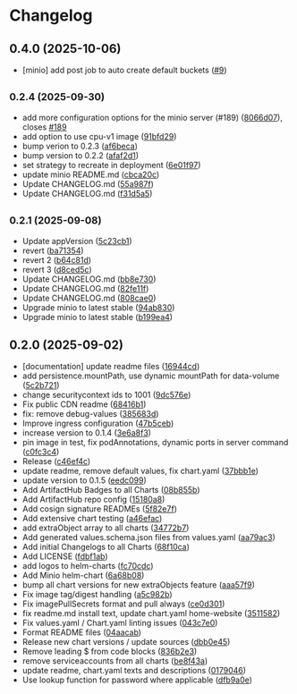 # Changelog

## 0.4.0 (2025-10-06)

* [minio] add post job to auto create default buckets ([#9](https://github.com/GitGuardian/gitguardian-helm/pull/9))

## <small>0.2.4 (2025-09-30)</small>

* add more configuration options for the minio server (#189) ([8066d07](https://github.com/GitGuardian/gitguardian-helm/commit/8066d07)), closes [#189](https://github.com/GitGuardian/gitguardian-helm/issues/189)
* add option to use cpu-v1 image ([91bfd29](https://github.com/GitGuardian/gitguardian-helm/commit/91bfd29))
* bump verion to 0.2.3 ([af6beca](https://github.com/GitGuardian/gitguardian-helm/commit/af6beca))
* bump version to 0.2.2 ([afaf2d1](https://github.com/GitGuardian/gitguardian-helm/commit/afaf2d1))
* set strategy to recreate in deployment ([6e01f97](https://github.com/GitGuardian/gitguardian-helm/commit/6e01f97))
* update minio README.md ([cbca20c](https://github.com/GitGuardian/gitguardian-helm/commit/cbca20c))
* Update CHANGELOG.md ([55a987f](https://github.com/GitGuardian/gitguardian-helm/commit/55a987f))
* Update CHANGELOG.md ([f31d5a5](https://github.com/GitGuardian/gitguardian-helm/commit/f31d5a5))

## <small>0.2.1 (2025-09-08)</small>

* Update appVersion ([5c23cb1](https://github.com/GitGuardian/gitguardian-helm/commit/5c23cb1))
* revert ([ba71354](https://github.com/GitGuardian/gitguardian-helm/commit/ba71354))
* revert 2 ([b64c81d](https://github.com/GitGuardian/gitguardian-helm/commit/b64c81d))
* revert 3 ([d8ced5c](https://github.com/GitGuardian/gitguardian-helm/commit/d8ced5c))
* Update CHANGELOG.md ([bb8e730](https://github.com/GitGuardian/gitguardian-helm/commit/bb8e730))
* Update CHANGELOG.md ([82fe11f](https://github.com/GitGuardian/gitguardian-helm/commit/82fe11f))
* Update CHANGELOG.md ([808cae0](https://github.com/GitGuardian/gitguardian-helm/commit/808cae0))
* Upgrade minio to latest stable ([94ab830](https://github.com/GitGuardian/gitguardian-helm/commit/94ab830))
* Upgrade minio to latest stable ([b199ea4](https://github.com/GitGuardian/gitguardian-helm/commit/b199ea4))

## 0.2.0 (2025-09-02)

* [documentation] update readme files ([16944cd](https://github.com/GitGuardian/gitguardian-helm/commit/16944cd))
* add persistence.mountPath, use dynamic mountPath for data-volume ([5c2b721](https://github.com/GitGuardian/gitguardian-helm/commit/5c2b721))
* change securitycontext ids to 1001 ([9dc576e](https://github.com/GitGuardian/gitguardian-helm/commit/9dc576e))
* Fix public CDN readme ([68416b1](https://github.com/GitGuardian/gitguardian-helm/commit/68416b1))
* fix: remove debug-values ([385683d](https://github.com/GitGuardian/gitguardian-helm/commit/385683d))
* Improve ingress configuration ([47b5ceb](https://github.com/GitGuardian/gitguardian-helm/commit/47b5ceb))
* increase version to 0.1.4 ([3e6a8f3](https://github.com/GitGuardian/gitguardian-helm/commit/3e6a8f3))
* pin image in test, fix podAnnotations, dynamic ports in server command ([c0fc3c4](https://github.com/GitGuardian/gitguardian-helm/commit/c0fc3c4))
* Release ([c46ef4c](https://github.com/GitGuardian/gitguardian-helm/commit/c46ef4c))
* update readme, remove default values, fix chart.yaml ([37bbb1e](https://github.com/GitGuardian/gitguardian-helm/commit/37bbb1e))
* update version to 0.1.5 ([eedc099](https://github.com/GitGuardian/gitguardian-helm/commit/eedc099))
* Add ArtifactHub Badges to all Charts ([08b855b](https://github.com/GitGuardian/gitguardian-helm/commit/08b855b))
* Add ArtifactHub repo config ([15180a8](https://github.com/GitGuardian/gitguardian-helm/commit/15180a8))
* Add cosign signature READMEs ([5f82e7f](https://github.com/GitGuardian/gitguardian-helm/commit/5f82e7f))
* Add extensive chart testing ([a46efac](https://github.com/GitGuardian/gitguardian-helm/commit/a46efac))
* add extraObject array to all charts ([34772b7](https://github.com/GitGuardian/gitguardian-helm/commit/34772b7))
* Add generated values.schema.json files from values.yaml ([aa79ac3](https://github.com/GitGuardian/gitguardian-helm/commit/aa79ac3))
* Add initial Changelogs to all Charts ([68f10ca](https://github.com/GitGuardian/gitguardian-helm/commit/68f10ca))
* Add LICENSE ([fdbf1ab](https://github.com/GitGuardian/gitguardian-helm/commit/fdbf1ab))
* add logos to helm-charts ([fc70cdc](https://github.com/GitGuardian/gitguardian-helm/commit/fc70cdc))
* Add Minio helm-chart ([6a68b08](https://github.com/GitGuardian/gitguardian-helm/commit/6a68b08))
* bump all chart versions for new extraObjects feature ([aaa57f9](https://github.com/GitGuardian/gitguardian-helm/commit/aaa57f9))
* Fix image tag/digest handling ([a5c982b](https://github.com/GitGuardian/gitguardian-helm/commit/a5c982b))
* Fix imagePullSecrets format and pull always ([ce0d301](https://github.com/GitGuardian/gitguardian-helm/commit/ce0d301))
* fix readme.md install text, update chart.yaml home-website ([3511582](https://github.com/GitGuardian/gitguardian-helm/commit/3511582))
* Fix values.yaml / Chart.yaml linting issues ([043c7e0](https://github.com/GitGuardian/gitguardian-helm/commit/043c7e0))
* Format README files ([04aacab](https://github.com/GitGuardian/gitguardian-helm/commit/04aacab))
* Release new chart versions / update sources ([dbb0e45](https://github.com/GitGuardian/gitguardian-helm/commit/dbb0e45))
* Remove leading $ from code blocks ([836b2e3](https://github.com/GitGuardian/gitguardian-helm/commit/836b2e3))
* remove serviceaccounts from all charts ([be8f43a](https://github.com/GitGuardian/gitguardian-helm/commit/be8f43a))
* update readme, chart.yaml texts and descriptions ([0179046](https://github.com/GitGuardian/gitguardian-helm/commit/0179046))
* Use lookup function for password where applicable ([dfb9a0e](https://github.com/GitGuardian/gitguardian-helm/commit/dfb9a0e))
